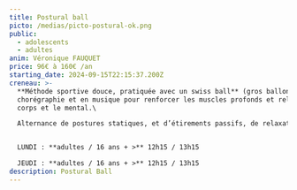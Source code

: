```yaml
---
title: Postural ball
picto: /medias/picto-postural-ok.png
public:
  - adolescents
  - adultes
anim: Véronique FAUQUET
price: 96€ à 160€ /an
starting_date: 2024-09-15T22:15:37.200Z
creneau: >-
  **Méthode sportive douce, pratiquée avec un swiss ball** (gros ballon), en
  chorégraphie et en musique pour renforcer les muscles profonds et relaxer le
  corps et le mental.\

  Alternance de postures statiques, et d’étirements passifs, de relaxation sans contraction musculaire.


  LUNDI : **adultes / 16 ans + >** 12h15 / 13h15

  JEUDI : **adultes / 16 ans + >** 12h15 / 13h15
description: Postural Ball
---
```

